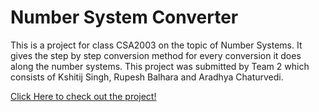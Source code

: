 # Number System Converter

This is a project for class CSA2003 on the topic of Number Systems. It gives the step by step conversion method for every conversion it does along the number systems.
This project was submitted by Team 2 which consists of Kshitij Singh, Rupesh Balhara and Aradhya Chaturvedi.


[Click Here to check out the project!](https://majestic-dodol-20bbd3.netlify.app/)
